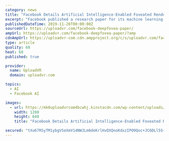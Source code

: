 ```yaml
---
category: news
title: "Facebook Details Artificial Intelligence-Enabled Foveated Rendering Reconstruction"
excerpt: "Facebook published a research paper for its machine learning-based reconstruction for foveated rendering that the company first teased at Oculus Connect 5 (in late 2018). The paper is titled DeepFovea: Neural Reconstruction for Foveated Rendering and ..."
publishedDateTime: 2019-11-26T00:00:00Z
sourceUrl: https://uploadvr.com/facebook-deepfovea-paper/
ampUrl: https://uploadvr.com/facebook-deepfovea-paper/?amp
cdnAmpUrl: https://uploadvr-com.cdn.ampproject.org/c/s/uploadvr.com/facebook-deepfovea-paper/?amp
type: article
quality: 68
heat: 68
published: true

provider:
  name: UploadVR
  domain: uploadvr.com

topics:
  - AI
  - Facebook AI

images:
  - url: https://mk0uploadvrcom4bcwhj.kinstacdn.com/wp-content/uploads/2019/03/FoveatedRenderingFeatureNVIDIA.png
    width: 1280
    height: 640
    title: "Facebook Details Artificial Intelligence-Enabled Foveated Rendering Reconstruction"

secured: "tXu67RSyTM1ybgVSeXmV14NWJLm6deKrlHvDXQnoKdxzIPO9Qoc+JC6DLl5S+5fs7RdTIA8YL1LV9hUnaciua3iK5aOmw+gVxtiisnHdMr68AaP9l2LOhzSMhWlGEj7XD0qAHXkldiZmASFQUB0LCqUOjp2TxgkIu8jdK6Z+L6J/WdN/Tpu9hpPC5k+awsoy9acZ7u9vRh6ZJmMhVRPVNqPIBG3fq2yX/nSkFdBg2fbC7V0U0zdBinpQcxjgKsdpx/JL+SRdymD3fjhDN2XEjQ==;80v6vCfCJP2nX0lCGMYemg=="
---
```


